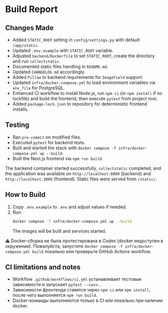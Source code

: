 # Build Report

## Changes Made

- Added `STATIC_ROOT` setting in `config/settings.py` with default `/app/static`.
- Updated `.env.example` with `STATIC_ROOT` variable.
- Adjusted `backend/Dockerfile` to set `STATIC_ROOT`, create the directory and run `collectstatic`.
- Documented static files handling in `README.md`.
- Updated `CHANGELOG.md` accordingly.
- Added `Pillow` to backend requirements for `ImageField` support.
- Updated `infra/docker-compose.yml` to load environment variables via `env_file` for PostgreSQL.
- Enhanced CI workflow to install Node.js, run `npm ci` (or `npm install` if no lockfile) and build the frontend, then execute `pytest` from project root.
- Added `package-lock.json` to repository for deterministic frontend installs.

## Testing

- Ran `pre-commit` on modified files.
- Executed `pytest` for backend tests.
- Built and started the stack with `docker compose -f infra/docker-compose.yml up --build`.
- Built the Next.js frontend via `npm run build`.

The backend container started successfully, `collectstatic` completed, and the application was available on `http://localhost:8000` (backend) and `http://localhost:3000` (frontend). Static files were served from `/static/`.

## How to Build

1. Copy `.env.example` to `.env` and adjust values if needed.
2. Run:
   ```bash
   docker compose -f infra/docker-compose.yml up --build
   ```
   The images will be built and services started.

⚠️ Docker-сборка не была протестирована в Codex (docker недоступен в окружении).
Пожалуйста, запустите `docker compose -f infra/docker-compose.yml build` локально или проверьте GitHub Actions workflow.

## CI limitations and notes

- Workflow `.github/workflows/ci.yml` устанавливает тестовые зависимости и запускает `pytest --cov=.`.
- Зависимости фронтенда ставятся через `npm ci` или `npm install`, после чего выполняется `npm run build`.
- Docker-команды выполняются только в CI или локально при наличии docker.
